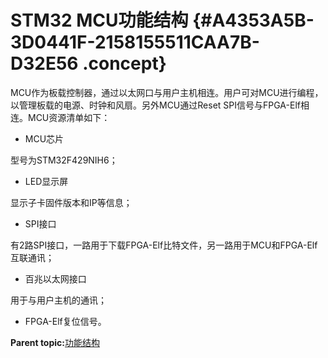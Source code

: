 # STM32 MCU功能结构 {#A4353A5B-3D0441F-2158155511CAA7B-D32E56 .concept}

MCU作为板载控制器，通过以太网口与用户主机相连。用户可对MCU进行编程，以管理板载的电源、时钟和风扇。另外MCU通过Reset SPI信号与FPGA-Elf相连。MCU资源清单如下：

-   MCU芯片

型号为STM32F429NIH6；

-   LED显示屏

显示子卡固件版本和IP等信息；

-   SPI接口

有2路SPI接口，一路用于下载FPGA-Elf比特文件，另一路用于MCU和FPGA-Elf互联通讯；

-   百兆以太网接口

用于与用户主机的通讯；

-   FPGA-Elf复位信号。

**Parent topic:**[功能结构](../concepts/EpicElfug_功能结构.md)

